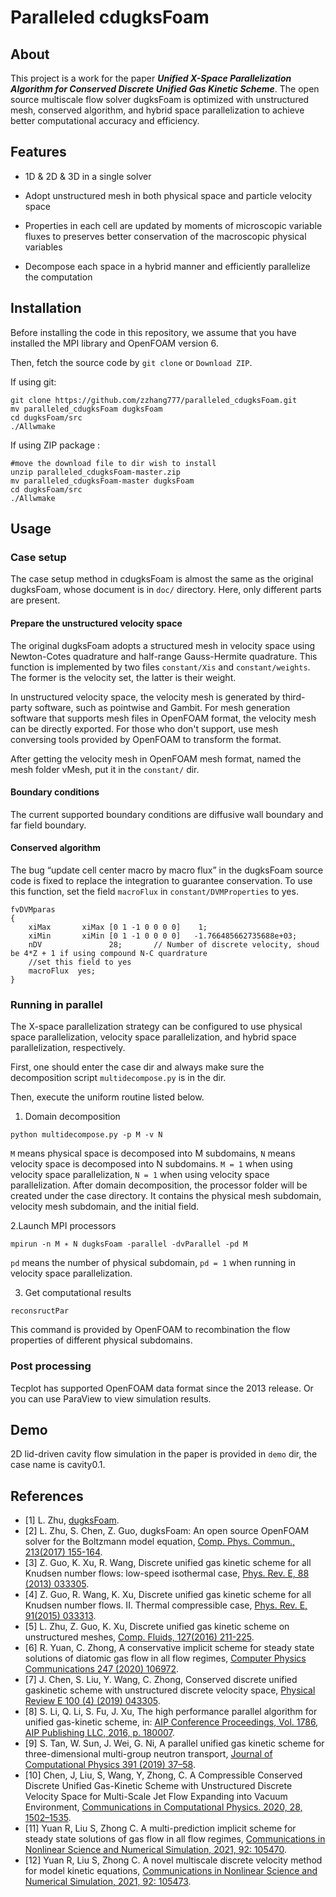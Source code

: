 # Paralleled cdugksFoam

## About

This project is a work for the paper ***Unified X-Space Parallelization Algorithm for Conserved Discrete Unified Gas Kinetic Scheme***.  The open source multiscale flow solver dugksFoam  is optimized with unstructured mesh,  conserved algorithm, and hybrid space parallelization to achieve better computational accuracy and efficiency.

## Features

- 1D & 2D & 3D in a single solver
- Adopt unstructured mesh in both physical space and particle velocity space  

- Properties in each cell are updated by moments of microscopic variable 
  fluxes to preserves better conservation of the macroscopic physical variables
- Decompose each space in a hybrid manner and efficiently parallelize the
  computation

## Installation

Before installing the code in this repository, we assume that you have installed the MPI library and OpenFOAM version 6.

Then, fetch the source code by `git clone` or `Download ZIP`.

If using git:

```shell
git clone https://github.com/zzhang777/paralleled_cdugksFoam.git
mv paralleled_cdugksFoam dugksFoam
cd dugksFoam/src
./Allwmake
```

If using ZIP package  :

```shell
#move the download file to dir wish to install
unzip paralleled_cdugksFoam-master.zip 
mv paralleled_cdugksFoam-master dugksFoam
cd dugksFoam/src
./Allwmake
```

## Usage

### Case setup

The case setup method in cdugksFoam is almost the same as the original dugksFoam, whose document is in `doc/` directory. Here, only different parts are present.

#### Prepare the unstructured velocity space

The original dugksFoam adopts a structured mesh in velocity space using Newton-Cotes quadrature and half-range Gauss-Hermite quadrature. This  function is implemented by two files `constant/Xis` and `constant/weights`. The former is the velocity set, the latter is their weight.

In unstructured velocity space, the velocity mesh is generated by third-party software, such as pointwise and Gambit.
For mesh generation software that supports mesh files in OpenFOAM format, the velocity mesh can be directly exported.
For those who don't support, use mesh conversing tools provided by OpenFOAM to transform the format.

After getting the velocity mesh in OpenFOAM mesh format, named the mesh folder vMesh, put it in the `constant/` dir.

#### Boundary conditions 

The current supported boundary conditions are diffusive wall boundary  and far field boundary.

#### Conserved algorithm

The bug “update cell center macro by macro flux” in the dugksFoam source code is fixed to replace the integration to guarantee conservation. To use this function, set the field `macroFlux` in `constant/DVMProperties` to yes.

```shell
fvDVMparas
{
    xiMax       xiMax [0 1 -1 0 0 0 0]    1;
    xiMin       xiMin [0 1 -1 0 0 0 0]   -1.766485662735688e+03;
    nDV               28;       // Number of discrete velocity, shoud be 4*Z + 1 if using compound N-C quardrature
    //set this field to yes
    macroFlux  yes;
}
```

### Running in parallel

The X-space parallelization strategy can be configured to use physical space parallelization, velocity space parallelization, and hybrid space parallelization, respectively. 

First, one should enter the case dir and always make sure the decomposition script `multidecompose.py` is in the dir.

Then, execute the uniform routine listed below.

1. Domain decomposition

```shell
python multidecompose.py -p M -v N
```

`M` means physical space is decomposed into M subdomains, `N` means velocity space is decomposed into N subdomains. `M = 1` when using velocity space parallelization, `N = 1` when using velocity space parallelization. After domain decomposition, the processor folder will be created under the case directory. It contains the physical mesh subdomain, velocity mesh subdomain, and the initial field.

2.Launch MPI processors

```shell
mpirun -n M ∗ N dugksFoam -parallel -dvParallel -pd M
```

`pd` means the number of physical subdomain, `pd = 1` when running in velocity space parallelization.

3. Get computational results

```shell
reconsructPar
```

This command is provided by OpenFOAM to recombination the flow properties of different physical subdomains.  

### Post processing  

Tecplot has supported OpenFOAM data format since the 2013 release. Or you can use ParaView  to view simulation results.

## Demo

2D lid-driven cavity flow  simulation in the paper is provided in `demo` dir, the case name is cavity0.1.

## References

* [1] L. Zhu, [dugksFoam](https://github.com/zhulianhua/dugksFoam).
* [2] L. Zhu, S. Chen, Z. Guo, dugksFoam: An open source OpenFOAM solver for the Boltzmann model equation, [Comp. Phys. Commun., 213(2017) 155-164](http://www.sciencedirect.com/science/article/pii/S0010465516303642).
* [3] Z. Guo, K. Xu, R. Wang, Discrete unified gas kinetic scheme for all Knudsen number flows: low-speed isothermal case, [Phys. Rev. E, 88 (2013) 033305](http://journals.aps.org/pre/abstract/10.1103/PhysRevE.88.033305).
* [4] Z. Guo, R. Wang, K. Xu, Discrete unified gas kinetic scheme for all Knudsen number flows. II. Thermal compressible case, [Phys. Rev. E, 91(2015) 033313](http://journals.aps.org/pre/abstract/10.1103/PhysRevE.91.033313).
* [5] L. Zhu, Z. Guo, K. Xu, Discrete unified gas kinetic scheme on unstructured meshes, [Comp. Fluids, 127(2016) 211-225](http://www.sciencedirect.com/science/article/pii/S0045793016000177).
* [6] R. Yuan, C. Zhong, A conservative implicit scheme for steady state solutions of diatomic gas flow in all flow regimes, [Computer Physics Communications 247 (2020) 106972](https://www.sciencedirect.com/science/article/abs/pii/S0010465519303182).
* [7] J. Chen, S. Liu, Y. Wang, C. Zhong, Conserved discrete unified gaskinetic scheme with unstructured discrete velocity space, [Physical Review E 100 (4) (2019) 043305](https://journals.aps.org/pre/abstract/10.1103/PhysRevE.100.043305).
* [8] S. Li, Q. Li, S. Fu, J. Xu, The high performance parallel algorithm for unified gas-kinetic scheme, in: [AIP Conference Proceedings, Vol. 1786, AIP Publishing LLC, 2016, p. 180007](https://aip.scitation.org/doi/abs/10.1063/1.4967676). 
* [9] S. Tan, W. Sun, J. Wei, G. Ni, A parallel unified gas kinetic scheme for three-dimensional multi-group neutron transport, [Journal of Computational Physics 391 (2019) 37–58](https://www.sciencedirect.com/science/article/pii/S0021999119302876).
* [10] Chen, J, Liu, S, Wang, Y, Zhong, C. A Compressible Conserved Discrete Unified Gas-Kinetic Scheme with Unstructured Discrete Velocity Space for Multi-Scale Jet Flow Expanding into Vacuum Environment, [Communications in Computational Physics. 2020, 28, 1502–1535](https://global-sci.org/intro/article_detail/cicp/18109.html).
* [11] Yuan R, Liu S, Zhong C. A multi-prediction implicit scheme for steady state solutions of gas flow in all flow regimes, [Communications in Nonlinear Science and Numerical Simulation, 2021, 92: 105470](https://www.sciencedirect.com/science/article/abs/pii/S1007570420303002).
* [12] Yuan R, Liu S, Zhong C. A novel multiscale discrete velocity method for model kinetic equations, [Communications in Nonlinear Science and Numerical Simulation, 2021, 92: 105473](https://www.sciencedirect.com/science/article/abs/pii/S1007570420303038).

 
